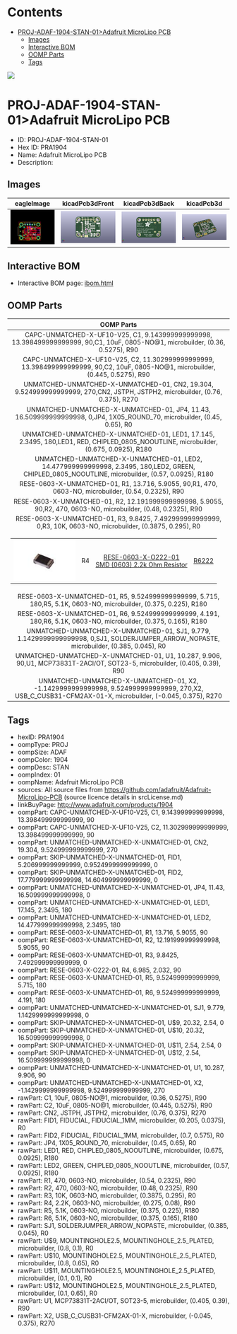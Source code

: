 



Contents
========

* [PROJ-ADAF-1904-STAN-01>Adafruit MicroLipo PCB](#proj-adaf-1904-stan-01adafruit-microlipo-pcb)
	* [Images](#images)
	* [Interactive BOM](#interactive-bom)
	* [OOMP Parts](#oomp-parts)
	* [Tags](#tags)
  
![][im]
# PROJ-ADAF-1904-STAN-01>Adafruit MicroLipo PCB

- ID: PROJ-ADAF-1904-STAN-01
- Hex ID: PRA1904
- Name: Adafruit MicroLipo PCB
- Description: 

## Images
  
  

|eagleImage|kicadPcb3dFront|kicadPcb3dBack|kicadPcb3d|
| :---: | :---: | :---: | :---: |
|[![eagleImage](eagleImage_140.png)](eagleImage_600.png)|[![kicadPcb3dFront](kicadPcb3dFront_140.png)](kicadPcb3dFront_600.png)|[![kicadPcb3dBack](kicadPcb3dBack_140.png)](kicadPcb3dBack_600.png)|[![kicadPcb3d](kicadPcb3d_140.png)](kicadPcb3d_600.png)|

## Interactive BOM

- Interactive BOM page: [ibom.html](kicad/bom/ibom.html)

## OOMP Parts
  

|OOMP Parts|
| :---: |
|CAPC-UNMATCHED-X-UF10-V25, C1, 9.143999999999998, 13.398499999999999, 90,C1, 10uF, 0805-NO@1, microbuilder, (0.36, 0.5275), R90|
|CAPC-UNMATCHED-X-UF10-V25, C2, 11.302999999999999, 13.398499999999999, 90,C2, 10uF, 0805-NO@1, microbuilder, (0.445, 0.5275), R90|
|UNMATCHED-UNMATCHED-X-UNMATCHED-01, CN2, 19.304, 9.524999999999999, 270,CN2, JSTPH, JSTPH2, microbuilder, (0.76, 0.375), R270|
|UNMATCHED-UNMATCHED-X-UNMATCHED-01, JP4, 11.43, 16.509999999999998, 0,JP4, 1X05_ROUND_70, microbuilder, (0.45, 0.65), R0|
|UNMATCHED-UNMATCHED-X-UNMATCHED-01, LED1, 17.145, 2.3495, 180,LED1, RED, CHIPLED_0805_NOOUTLINE, microbuilder, (0.675, 0.0925), R180|
|UNMATCHED-UNMATCHED-X-UNMATCHED-01, LED2, 14.477999999999998, 2.3495, 180,LED2, GREEN, CHIPLED_0805_NOOUTLINE, microbuilder, (0.57, 0.0925), R180|
|RESE-0603-X-UNMATCHED-01, R1, 13.716, 5.9055, 90,R1, 470, 0603-NO, microbuilder, (0.54, 0.2325), R90|
|RESE-0603-X-UNMATCHED-01, R2, 12.191999999999998, 5.9055, 90,R2, 470, 0603-NO, microbuilder, (0.48, 0.2325), R90|
|RESE-0603-X-UNMATCHED-01, R3, 9.8425, 7.492999999999999, 0,R3, 10K\, 0603-NO, microbuilder, (0.3875, 0.295), R0|
|<table><tr><td>![RESE-0603-X-O222-01](https://raw.githubusercontent.com/oomlout/oomlout_OOMP_parts/main/RESE-0603-X-O222-01/image_140.jpg)</td><td> R4</td><td>[RESE-0603-X-O222-01<br>SMD (0603) 2.2k Ohm Resistor](https://github.com/oomlout/oomlout_OOMP_parts/tree/main/RESE-0603-X-O222-01/)</td><td>[R6222](https://github.com/oomlout/oomlout_OOMP_parts/tree/main/RESE-0603-X-O222-01/)</td></tr></table>|
|RESE-0603-X-UNMATCHED-01, R5, 9.524999999999999, 5.715, 180,R5, 5.1K, 0603-NO, microbuilder, (0.375, 0.225), R180|
|RESE-0603-X-UNMATCHED-01, R6, 9.524999999999999, 4.191, 180,R6, 5.1K, 0603-NO, microbuilder, (0.375, 0.165), R180|
|UNMATCHED-UNMATCHED-X-UNMATCHED-01, SJ1, 9.779, 1.1429999999999998, 0,SJ1, SOLDERJUMPER_ARROW_NOPASTE, microbuilder, (0.385, 0.045), R0|
|UNMATCHED-UNMATCHED-X-UNMATCHED-01, U1, 10.287, 9.906, 90,U1, MCP73831T-2ACI/OT, SOT23-5, microbuilder, (0.405, 0.39), R90|
|UNMATCHED-UNMATCHED-X-UNMATCHED-01, X2, -1.1429999999999998, 9.524999999999999, 270,X2, USB_C_CUSB31-CFM2AX-01-X, microbuilder, (-0.045, 0.375), R270|

## Tags

- hexID: PRA1904
- oompType: PROJ
- oompSize: ADAF
- oompColor: 1904
- oompDesc: STAN
- oompIndex: 01
- oompName: Adafruit MicroLipo PCB
- sources: All source files from https://github.com/adafruit/Adafruit-MicroLipo-PCB (source licence details in srcLicense.md)
- linkBuyPage: http://www.adafruit.com/products/1904
- oompPart: CAPC-UNMATCHED-X-UF10-V25, C1, 9.143999999999998, 13.398499999999999, 90
- oompPart: CAPC-UNMATCHED-X-UF10-V25, C2, 11.302999999999999, 13.398499999999999, 90
- oompPart: UNMATCHED-UNMATCHED-X-UNMATCHED-01, CN2, 19.304, 9.524999999999999, 270
- oompPart: SKIP-UNMATCHED-X-UNMATCHED-01, FID1, 5.206999999999999, 0.9524999999999999, 0
- oompPart: SKIP-UNMATCHED-X-UNMATCHED-01, FID2, 17.779999999999998, 14.604999999999999, 0
- oompPart: UNMATCHED-UNMATCHED-X-UNMATCHED-01, JP4, 11.43, 16.509999999999998, 0
- oompPart: UNMATCHED-UNMATCHED-X-UNMATCHED-01, LED1, 17.145, 2.3495, 180
- oompPart: UNMATCHED-UNMATCHED-X-UNMATCHED-01, LED2, 14.477999999999998, 2.3495, 180
- oompPart: RESE-0603-X-UNMATCHED-01, R1, 13.716, 5.9055, 90
- oompPart: RESE-0603-X-UNMATCHED-01, R2, 12.191999999999998, 5.9055, 90
- oompPart: RESE-0603-X-UNMATCHED-01, R3, 9.8425, 7.492999999999999, 0
- oompPart: RESE-0603-X-O222-01, R4, 6.985, 2.032, 90
- oompPart: RESE-0603-X-UNMATCHED-01, R5, 9.524999999999999, 5.715, 180
- oompPart: RESE-0603-X-UNMATCHED-01, R6, 9.524999999999999, 4.191, 180
- oompPart: UNMATCHED-UNMATCHED-X-UNMATCHED-01, SJ1, 9.779, 1.1429999999999998, 0
- oompPart: SKIP-UNMATCHED-X-UNMATCHED-01, U$9, 20.32, 2.54, 0
- oompPart: SKIP-UNMATCHED-X-UNMATCHED-01, U$10, 20.32, 16.509999999999998, 0
- oompPart: SKIP-UNMATCHED-X-UNMATCHED-01, U$11, 2.54, 2.54, 0
- oompPart: SKIP-UNMATCHED-X-UNMATCHED-01, U$12, 2.54, 16.509999999999998, 0
- oompPart: UNMATCHED-UNMATCHED-X-UNMATCHED-01, U1, 10.287, 9.906, 90
- oompPart: UNMATCHED-UNMATCHED-X-UNMATCHED-01, X2, -1.1429999999999998, 9.524999999999999, 270
- rawPart: C1, 10uF, 0805-NO@1, microbuilder, (0.36, 0.5275), R90
- rawPart: C2, 10uF, 0805-NO@1, microbuilder, (0.445, 0.5275), R90
- rawPart: CN2, JSTPH, JSTPH2, microbuilder, (0.76, 0.375), R270
- rawPart: FID1, FIDUCIAL, FIDUCIAL_1MM, microbuilder, (0.205, 0.0375), R0
- rawPart: FID2, FIDUCIAL, FIDUCIAL_1MM, microbuilder, (0.7, 0.575), R0
- rawPart: JP4, 1X05_ROUND_70, microbuilder, (0.45, 0.65), R0
- rawPart: LED1, RED, CHIPLED_0805_NOOUTLINE, microbuilder, (0.675, 0.0925), R180
- rawPart: LED2, GREEN, CHIPLED_0805_NOOUTLINE, microbuilder, (0.57, 0.0925), R180
- rawPart: R1, 470, 0603-NO, microbuilder, (0.54, 0.2325), R90
- rawPart: R2, 470, 0603-NO, microbuilder, (0.48, 0.2325), R90
- rawPart: R3, 10K\, 0603-NO, microbuilder, (0.3875, 0.295), R0
- rawPart: R4, 2.2K, 0603-NO, microbuilder, (0.275, 0.08), R90
- rawPart: R5, 5.1K, 0603-NO, microbuilder, (0.375, 0.225), R180
- rawPart: R6, 5.1K, 0603-NO, microbuilder, (0.375, 0.165), R180
- rawPart: SJ1, SOLDERJUMPER_ARROW_NOPASTE, microbuilder, (0.385, 0.045), R0
- rawPart: U$9, MOUNTINGHOLE2.5, MOUNTINGHOLE_2.5_PLATED, microbuilder, (0.8, 0.1), R0
- rawPart: U$10, MOUNTINGHOLE2.5, MOUNTINGHOLE_2.5_PLATED, microbuilder, (0.8, 0.65), R0
- rawPart: U$11, MOUNTINGHOLE2.5, MOUNTINGHOLE_2.5_PLATED, microbuilder, (0.1, 0.1), R0
- rawPart: U$12, MOUNTINGHOLE2.5, MOUNTINGHOLE_2.5_PLATED, microbuilder, (0.1, 0.65), R0
- rawPart: U1, MCP73831T-2ACI/OT, SOT23-5, microbuilder, (0.405, 0.39), R90
- rawPart: X2, USB_C_CUSB31-CFM2AX-01-X, microbuilder, (-0.045, 0.375), R270



[im]: kicadPcb3d_450.png
